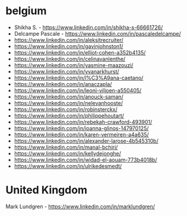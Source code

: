 # belgium
- Shikha S. - https://www.linkedin.com/in/shikha-s-66661726/
- Delcampe Pascale - https://www.linkedin.com/in/pascaledelcampe/
- https://www.linkedin.com/in/aleksitrecruiter/
- https://www.linkedin.com/in/gavinjohnston1/
- https://www.linkedin.com/in/elliot-cohen-a352b4135/
- https://www.linkedin.com/in/celinavanlenthe/
- https://www.linkedin.com/in/yasmine-maazouzi/
- https://www.linkedin.com/in/yvanarkhurst/
- https://www.linkedin.com/in/l%C3%A9ana-caetano/
- https://www.linkedin.com/in/anaczapla/
- https://www.linkedin.com/in/leoni-viljoen-a550405/
- https://www.linkedin.com/in/anouck-saman/
- https://www.linkedin.com/in/nelevanhooste/
- https://www.linkedin.com/in/robinsterckx/
- https://www.linkedin.com/in/philippehoutart/
- https://www.linkedin.com/in/rebekah-crawford-493901/
- https://www.linkedin.com/in/ioanna-glinos-147970125/
- https://www.linkedin.com/in/karen-vermeiren-a4a635/
- https://www.linkedin.com/in/alexander-larose-4b545310b/
- https://www.linkedin.com/in/manal-bchiri/
- https://www.linkedin.com/in/kellydejonghe/
- https://www.linkedin.com/in/widad-el-aouam-773b4018b/
- https://www.linkedin.com/in/ulrikedesmedt/

# United Kingdom

Mark Lundgren - https://www.linkedin.com/in/marklundgren/


